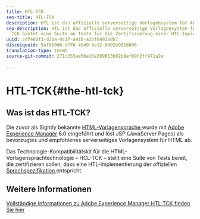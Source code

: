 ```yaml
---
title: HTL-TCK
seo-title: HTL-TCK
description: HTL ist das offizielle serverseitige Vorlagensystem für AEM
seo-description: HTL ist das offizielle serverseitige Vorlagensystem für AEM und das
  TCK bietet eine Suite an Tests für die Zertifizierung einer HTL-Implementierung.
uuid: cdfe68f3-d26a-4c1f-a41b-a35f849288b7
discoiquuid: 5af8b9d6-d776-4b49-be12-6492e0016096
translation-type: tm+mt
source-git-commit: 271c355ae56e16e309853b02b8ef09f2ff971a2e

---
```



# HTL-TCK{#the-htl-tck}

## Was ist das HTL-TCK?

Die zuvor als Sightly bekannte [HTML-Vorlagensprache ](https://docs.adobe.com/docs/en/htl.html "Vorstellung der HTML-Vorlagensprache") wurde mit [Adobe Experience Manager](http://www.adobe.com/solutions/web-experience-management.html) 6.0 eingeführt und löst JSP (JavaServer Pages) als bevorzugtes und empfohlenes serverseitiges Vorlagensystem für HTML ab.

Das Technologie-Kompatibilitätskit für die HTML-Vorlagensprachtechnologie – HCL-TCK – stellt eine Suite von Tests bereit, die zertifizieren sollen, dass eine HTL-Implementierung der offiziellen [Sprachspezifikation ](https://github.com/adobe/htl-spec) entspricht.

## Weitere Informationen

[Vollständige Informationen zu Adobe Experience Manager HTL TCK finden Sie hier](https://github.com/adobe/htl-tck)
